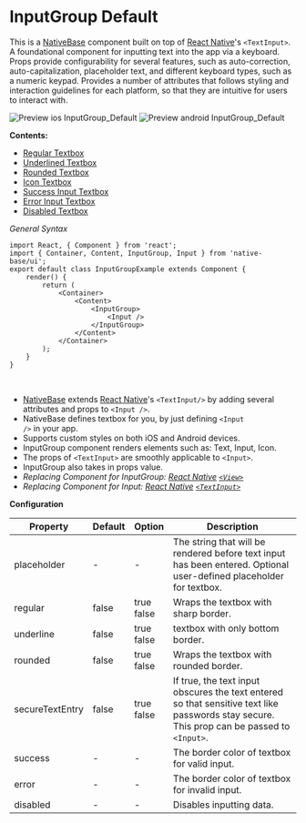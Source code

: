# InputGroup Default

This is a [NativeBase](https://nativebase.io/) component built on top of [React Native](https://facebook.github.io/react-native/)'s <code>&lt;TextInput></code>.<br />
A foundational component for inputting text into the app via a keyboard. Props provide configurability for several features, such as auto-correction, auto-capitalization, placeholder text, and different keyboard types, such as a numeric keypad. Provides a number of attributes that follows styling and interaction guidelines for each platform, so that they are intuitive for users to interact with.

![Preview ios InputGroup_Default](https://raw.githubusercontent.com/GeekyAnts/NativeBase-KitchenSink/0.5.13/Screenshots/iOS/inputgroup.png)
![Preview android InputGroup_Default](https://raw.githubusercontent.com/GeekyAnts/NativeBase-KitchenSink/0.5.13/Screenshots/android/inputgroup.png)

**Contents:**
* [Regular Textbox](README.md#Regular_Textbox)
* [Underlined Textbox](README.md#Underlined_Textbox)
* [Rounded Textbox](README.md#Rounded_Textbox)
* [Icon Textbox](README.md#Icon_Textbox)
* [Success Input Textbox](README.md#Success_Input_Textbox)
* [Error Input Textbox](README.md#Error_Input_Textbox)
* [Disabled Textbox](README.md#Disabled_Textbox)

*General Syntax*

<pre class="line-numbers"><code class="language-jsx">import React, { Component } from 'react';
import { Container, Content, InputGroup, Input } from 'native-base/ui';
export default class InputGroupExample extends Component {
    render() {
        return (
            &lt;Container>
                &lt;Content>
                    &lt;InputGroup>
                        &lt;Input />
                    &lt;/InputGroup>
                &lt;/Content>
            &lt;/Container>
        );
    }
}</code></pre><br />

* [NativeBase](https://nativebase.io/) extends [React Native](https://facebook.github.io/react-native/)'s <code>&lt;TextInput/&gt;</code> by adding several attributes and props to <code>&lt;Input /&gt;</code>.
* NativeBase defines textbox for you, by just defining <code>&lt;Input /></code> in your app.
* Supports custom styles on both iOS and Android devices.
* InputGroup component renders elements such as: Text, Input, Icon.
* The props of <code>&lt;TextInput></code> are smoothly applicable to <code>&lt;Input></code>.
* InputGroup also takes in props value.</li>
* *Replacing Component for InputGroup: [React Native](https://facebook.github.io/react-native/) [<code>&lt;View></code>](https://facebook.github.io/react-native/docs/view.html)*
* *Replacing Component for Input: [React Native](https://facebook.github.io/react-native/) [<code>&lt;TextInput></code>](https://facebook.github.io/react-native/docs/textinput.html)*

**Configuration**

<table class="table table-bordered">
        <thead>
            <tr>
                <th>Property</th>
                <th>Default</th>
                <th>Option</th>
                <th width="50%">Description</th>
            </tr>
        </thead>
        <tbody>
            <tr>
                <td>placeholder</td>
                <td> - </td>
                <td> - </td>
                <td>The string that will be rendered before text input has been entered. Optional user-defined placeholder for textbox.</td>
            </tr>
            <tr>
                <td>regular</td>
                <td>false</td>
                <td>true <br />false <br />
                <td>Wraps the textbox with sharp border.</td>
            </tr>
            <tr>
                <td>underline</td>
                <td>false</td>
                <td>true <br />false <br />
                <td>textbox with only bottom border.</td>
            </tr>
            <tr>
                <td>rounded</td>
                <td>false</td>
                <td>true <br />false <br />
                <td>Wraps the textbox with rounded border.</td>
            </tr>
            <tr>
                <td>secureTextEntry</td>
                <td>false</td>
                <td>true <br /> false</td>
                <td>If true, the text input obscures the text entered so that sensitive text like passwords stay secure.<br />
                This prop can be passed to <code>&lt;Input></code>.</td>
            </tr>
            <tr>
                <td>success</td>
                <td> - </td>
                <td> - </td>
                <td>The border color of textbox for valid input.</td>
            </tr>
            <tr>
                <td>error</td>
                <td> - </td>
                <td> - </td>
                <td>The border color of textbox for invalid input.</td>
            </tr>
            <tr>
                <td>disabled</td>
                <td> - </td>
                <td> - </td>
                <td>Disables inputting data.</td>
            </tr>
        </tbody>
    </table><br />
